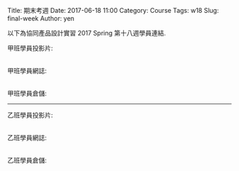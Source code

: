 Title: 期末考週
Date: 2017-06-18 11:00
Category: Course
Tags: w18
Slug: final-week
Author: yen

以下為協同產品設計實習 2017 Spring 第十八週學員連結.

<!-- PELICAN_END_SUMMARY -->

<!-- 導入 Brython 標準程式庫 -->
 
<script src="./../data/Brython-3.3.1/brython.js"></script>
<script src="./../data/Brython-3.3.1/brython_stdlib.js"></script>

<!-- 啟動 Brython -->

<script>
window.onload=function(){
// 設定 data/py 為共用程式路徑
brython({debug:1, pythonpath:['./../data/py']});
}
</script>

<p>甲班學員投影片:</p>
<div id="container1"></div>

<script type="text/python3">
from browser import document, html
container1 = document['container1']
adata = open("./../data/final/2a_list.txt").read()
alist = adata.splitlines()
n = 0
for stud_num in alist:
    if stud_num == "40223154":
        mlink = html.A(stud_num, href="http://s"+str(stud_num)+".github.io/2017springvcp_hw")
    else:
        mlink = html.A(stud_num, href="http://"+str(stud_num)+".github.io/2017springcd_hw")
    mlink += " | "
    n = n +1
    if n%8 == 0:
        mlink += html.BR()
    container1 <= mlink
</script>

<p><br />
甲班學員網誌:</p>
<div id="container2"></div>

<script type="text/python3">
from browser import document, html
adata = open("./../data/final/2a_list.txt").read()
alist = adata.splitlines()
container2 = document['container2']
n = 0
for stud_num in alist:
    if stud_num == "40223154":
        mlink = html.A(stud_num, href="http://s"+str(stud_num)+".github.io/2017springvcp_hw/blog")
    else:
        mlink = html.A(stud_num, href="http://"+str(stud_num)+".github.io/2017springcd_hw/blog")
    mlink += " | "
    n = n +1
    if n%8 == 0:
        mlink += html.BR()
    container2 <= mlink
</script>

<p><br />
甲班學員倉儲:</p>
<div id="container3"></div>

<script type="text/python3">
from browser import document, html
adata = open("./../data/final/2a_list.txt").read()
alist = adata.splitlines()
container3 = document['container3']
n = 0
for stud_num in alist:
    if stud_num == "40223154":
        mlink = html.A(stud_num, href="http://github.com/s"+str(stud_num)+"/2017springvcp_hw")
    else:
        mlink = html.A(stud_num, href="http://github.com/"+str(stud_num)+"/2017springcd_hw")
    mlink += " | "
    n = n +1
    if n%8 == 0:
        mlink += html.BR()
    container3 <= mlink
</script>

<hr>

<p>乙班學員投影片:</p>
<div id="container4"></div>

<script type="text/python3">
from browser import document, html
container4 = document['container4']
bdata = open("./../data/final/2b_list.txt").read()
blist = bdata.splitlines()
n = 0
for stud_num in blist:
    mlink = html.A(stud_num, href="http://"+str(stud_num)+".github.io/2017springcd_hw")
    mlink += " | "
    n = n +1
    if n%8 == 0:
        mlink += html.BR()
    container4 <= mlink
</script>

<p><br />
乙班學員網誌:</p>
<div id="container5"></div>

<script type="text/python3">
from browser import document, html
bdata = open("./../data/final/2b_list.txt").read()
blist = bdata.splitlines()
container5 = document['container5']
n = 0
for stud_num in blist:
    mlink = html.A(stud_num, href="http://"+str(stud_num)+".github.io/2017springcd_hw/blog")
    mlink += " | "
    n = n +1
    if n%8 == 0:
        mlink += html.BR()
    container5 <= mlink
</script>

<p><br />
乙班學員倉儲:</p>
<div id="container6"></div>

<script type="text/python3">
from browser import document, html
bdata = open("./../data/final/2b_list.txt").read()
blist = bdata.splitlines()
container6 = document['container6']
n = 0
for stud_num in blist:
    mlink = html.A(stud_num, href="http://github.com/"+str(stud_num)+"/2017springcd_hw")
    mlink += " | "
    n = n +1
    if n%8 == 0:
        mlink += html.BR()
    container6 <= mlink
</script>